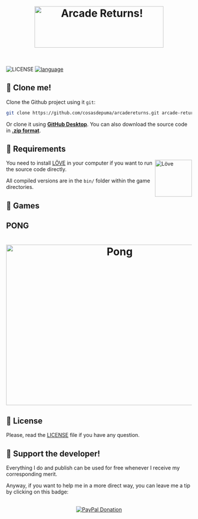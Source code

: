 <h1 align="center">
 <img src="https://cdn.rawgit.com/CosasDePuma/ArcadeReturns/c73236ff/.repository/logo.png" alt="Arcade Returns!" width="350" height="112">
</h1>

&nbsp;

![LICENSE](https://img.shields.io/github/license/CosasDePuma/ArcadeReturns.svg?style=for-the-badge) [![language](https://img.shields.io/badge/made%20with-löve%20❤️-blue.svg?style=for-the-badge)](https://www.javascript.com/)



:floppy_disk: Clone me!
----

Clone the Github project using it `git`:
```sh
git clone https://github.com/cosasdepuma/arcadereturns.git arcade-returns && cd arcade-returns
```
Or clone it using **[GitHub Desktop](https://desktop.github.com/)**.
You can also download the source code in **[.zip format](https://github.com/cosasdepuma/arcadereturns/archive/master.zip)**.

:electric_plug: Requirements
----

<img src="https://www.libretro.com/wp-content/uploads/2017/12/love2dlogo.png" alt="Löve" align="right" width="100">

You need to install [LÖVE](https://love2d.org/) in your computer if you want to run the source code directly.

All compiled versions are in the `bin/` folder within the game directories.

:space_invader: Games
----

PONG
----
<h1 align="center">
 <img src="https://cdn.rawgit.com/CosasDePuma/ArcadeReturns/f3ab6c6e/.repository/pong.gif" alt="Pong" width="600" height="435">
</h1>

:page_facing_up: License
----
Please, read the [LICENSE](https://raw.githubusercontent.com/CosasDePuma/ArcadeReturns/master/LICENSE) file if you have any question.

:octopus: Support the developer!
----
Everything I do and publish can be used for free whenever I receive my corresponding merit.

Anyway, if you want to help me in a more direct way, you can leave me a tip by clicking on this badge:

<p align="center">
    </br>
    <a href="https://www.paypal.me/cosasdepuma/"><img src="https://img.shields.io/badge/Donate-PayPal-blue.svg?style=for-the-badge" alt="PayPal Donation"></img></a>
</p>

